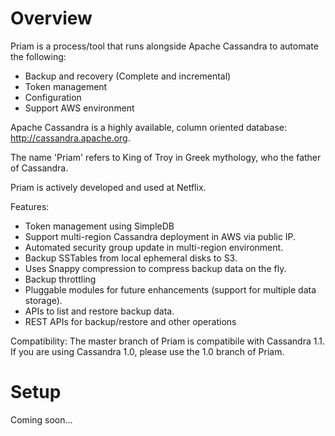 Overview
========
Priam is a process/tool that runs alongside Apache Cassandra to automate the following:
- Backup and recovery (Complete and incremental)
- Token management
- Configuration
- Support AWS environment

Apache Cassandra is a highly available, column oriented database: http://cassandra.apache.org.

The name 'Priam' refers to King of Troy in Greek mythology, who the father of Cassandra. 

Priam is actively developed and used at Netflix. 

Features:
- Token management using SimpleDB
- Support multi-region Cassandra deployment in AWS via public IP.
- Automated security group update in multi-region environment.
- Backup SSTables from local ephemeral disks to S3.
- Uses Snappy compression to compress backup data on the fly. 
- Backup throttling
- Pluggable modules for future enhancements (support for multiple data storage).
- APIs to list and restore backup data.
- REST APIs for backup/restore and other operations

Compatibility:
The master branch of Priam is compatibile with Cassandra 1.1. If you are using Cassandra 1.0, please use the 1.0 branch of Priam.


Setup
=====
Coming soon...